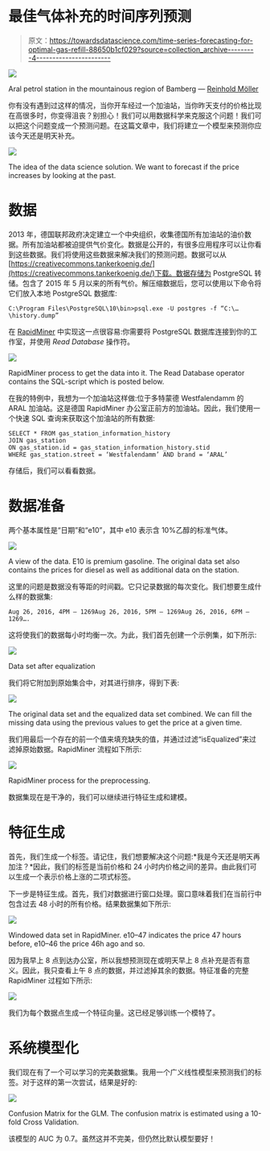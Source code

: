 # 最佳气体补充的时间序列预测

> 原文：<https://towardsdatascience.com/time-series-forecasting-for-optimal-gas-refill-88650b1cf029?source=collection_archive---------4----------------------->

![](img/1ea69f545f8f476f46d0596ad958af97.png)

Aral petrol station in the mountainous region of Bamberg — [Reinhold Möller](https://commons.wikimedia.org/wiki/File:Aral_Tankstelle_Bamberg_Berg_065709-PSD.jpg)

你有没有遇到过这样的情况，当你开车经过一个加油站，当你昨天支付的价格比现在高很多时，你变得沮丧？别担心！我们可以用数据科学来克服这个问题！我们可以把这个问题变成一个预测问题。在这篇文章中，我们将建立一个模型来预测你应该今天还是明天补充。

![](img/13c173ba9be68600bb92082a8cae839e.png)

The idea of the data science solution. We want to forecast if the price increases by looking at the past.

# 数据

2013 年，德国联邦政府决定建立一个中央组织，收集德国所有加油站的油价数据。所有加油站都被迫提供气价变化。数据是公开的，有很多应用程序可以让你看到这些数据。我们将使用这些数据来解决我们的预测问题。数据可以从[https://creativecommons.tankerkoenig.de/](https://creativecommons.tankerkoenig.de/)下载。数据存储为 PostgreSQL 转储。包含了 2015 年 5 月以来的所有气价。解压缩数据后，您可以使用以下命令将它们放入本地 PostgreSQL 数据库:

```
C:\Program Files\PostgreSQL\10\bin>psql.exe -U postgres -f “C:\…\history.dump”
```

在 [RapidMiner](https://rapidminer.com/) 中实现这一点很容易:你需要将 PostgreSQL 数据库连接到你的工作室，并使用 *Read Database* 操作符。

![](img/330bb41d566a921e3df25c30a12ecdc5.png)

RapidMiner process to get the data into it. The Read Database operator contains the SQL-script which is posted below.

在我的特例中，我想为一个加油站这样做:位于多特蒙德 Westfalendamm 的 ARAL 加油站。这是德国 RapidMiner 办公室正前方的加油站。因此，我们使用一个快速 SQL 查询来获取这个加油站的所有数据:

```
SELECT * FROM gas_station_information_history
JOIN gas_station
ON gas_station.id = gas_station_information_history.stid
WHERE gas_station.street = ‘Westfalendamm’ AND brand = ‘ARAL’
```

存储后，我们可以看看数据。

# 数据准备

两个基本属性是“日期”和“e10”，其中 e10 表示含 10%乙醇的标准气体。

![](img/bc8f7ec0fd314213fe7fe815c988643b.png)

A view of the data. E10 is premium gasoline. The original data set also contains the prices for diesel as well as additional data on the station.

这里的问题是数据没有等距的时间戳。它只记录数据的每次变化。我们想要生成什么样的数据集:

```
Aug 26, 2016, 4PM — 1269Aug 26, 2016, 5PM — 1269Aug 26, 2016, 6PM — 1269….
```

这将使我们的数据每小时均衡一次。为此，我们首先创建一个示例集，如下所示:

![](img/861fcee87e33a613e33346042ebc7de3.png)

Data set after equalization

我们将它附加到原始集合中，对其进行排序，得到下表:

![](img/5ff40948b80135958643a5f1a7ccc18e.png)

The original data set and the equalized data set combined. We can fill the missing data using the previous values to get the price at a given time.

我们用最后一个存在的前一个值来填充缺失的值，并通过过滤“isEqualized”来过滤掉原始数据。RapidMiner 流程如下所示:

![](img/3bcfa4aed6b52f65aafee2db5a68e79e.png)

RapidMiner process for the preprocessing.

数据集现在是干净的，我们可以继续进行特征生成和建模。

# 特征生成

首先，我们生成一个标签。请记住，我们想要解决这个问题:*我是今天还是明天再加注？*因此，我们的标签是当前价格和 24 小时内价格之间的差异。由此我们可以生成一个表示价格上涨的二项式标签。

下一步是特征生成。首先，我们对数据进行窗口处理。窗口意味着我们在当前行中包含过去 48 小时的所有价格。结果数据集如下所示:

![](img/c5ffd1cbae9884f2310819084b3764f7.png)

Windowed data set in RapidMiner. e10–47 indicates the price 47 hours before, e10–46 the price 46h ago and so.

因为我早上 8 点到达办公室，所以我想预测现在或明天早上 8 点补充是否有意义。因此，我只查看上午 8 点的数据，并过滤掉其余的数据。特征准备的完整 RapidMiner 过程如下所示:

![](img/f34abfbabf8a11d8ee7f85c558191c81.png)

我们为每个数据点生成一个特征向量。这已经足够训练一个模特了。

# 系统模型化

我们现在有了一个可以学习的完美数据集。我用一个广义线性模型来预测我们的标签。对于这样的第一次尝试，结果是好的:

![](img/dec8ba07033733b3419947b86aa999e3.png)

Confusion Matrix for the GLM. The confusion matrix is estimated using a 10-fold Cross Validation.

该模型的 AUC 为 0.7。虽然这并不完美，但仍然比默认模型要好！